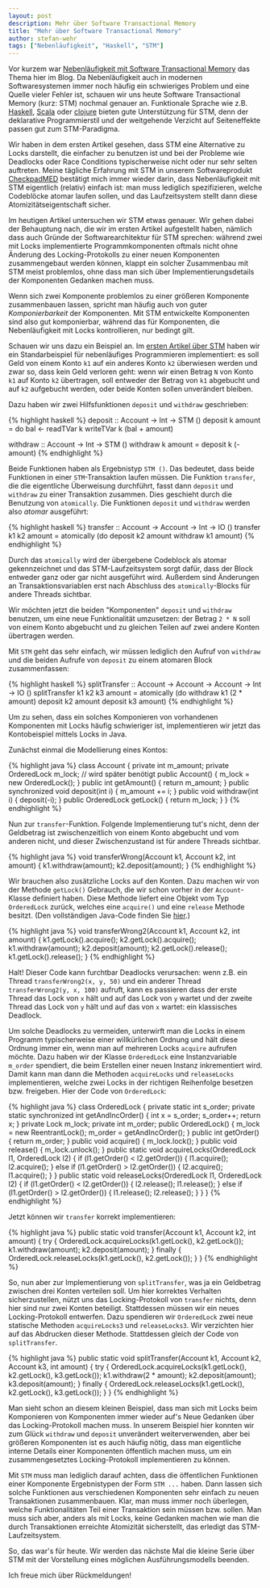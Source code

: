 ```yaml
---
layout: post
description: Mehr über Software Transactional Memory
title: "Mehr über Software Transactional Memory"
author: stefan-wehr
tags: ["Nebenläufigkeit", "Haskell", "STM"]
---
```


Vor kurzem war
[Nebenläufigkeit mit Software Transactional Memory](/2014/03/28/stm-haskell.html)
das Thema hier im Blog. Da Nebenläufigkeit auch in modernen Softwaresystemen
immer noch häufig ein schwieriges Problem und eine Quelle vieler Fehler
ist, schauen wir uns heute Software Transactional Memory (kurz: STM)
nochmal genauer an. Funktionale Sprache wie
z.B. [Haskell](http://haskell.org), [Scala](http://www.scala-lang.org/)
oder [clojure](http://clojure.org/) bieten gute Unterstützung für STM,
denn der deklarative Programmierstil und der weitgehende Verzicht auf
Seiteneffekte passen gut zum STM-Paradigma.

Wir haben in dem ersten Artikel gesehen, dass STM eine Alternative zu
Locks darstellt, die einfacher zu benutzen ist und bei der Probleme wie
Deadlocks oder Race Conditions typischerweise nicht oder nur sehr selten
auftreten. Meine tägliche Erfahrung mit STM in unserem Softwareprodukt
[CheckpadMED](/2013/07/17/medizin-funktional.html) bestätigt mich immer
wieder darin, dass Nebenläufigkeit mit STM eigentlich (relativ) einfach
ist: man muss lediglich spezifizieren, welche Codeblöcke atomar laufen
sollen, und das Laufzeitsystem stellt dann diese Atomizitätseigentschaft
sicher.

Im heutigen Artikel untersuchen wir STM etwas genauer. Wir gehen
dabei der Behauptung nach, die wir im ersten Artikel aufgestellt haben,
nämlich dass auch Gründe der Softwarearchitektur für STM sprechen:
während zwei mit Locks implementierte Programmkomponenten oftmals nicht
ohne Änderung des Locking-Protokolls zu einer neuen Komponenten
zusammengebaut werden können, klappt ein solcher Zusammenbau mit STM meist
problemlos,
ohne dass man sich über Implementierungsdetails der Komponenten Gedanken
machen muss.

Wenn sich zwei
Komponente problemlos zu einer größeren Komponente zusammenbauen lassen,
spricht man häufig auch von guter *Komponierbarkeit* der Komponenten. Mit
STM entwickelte Komponenten sind also gut komponierbar, während das für
Komponenten, die Nebenläufigkeit mit Locks kontrollieren, nur bedingt
gilt.

Schauen wir uns dazu ein Beispiel an. Im
[ersten Artikel über STM](/2014/03/28/stm-haskell.html)
haben wir ein Standarbeispiel für nebenläufiges Programmieren
implementiert: es soll Geld von einem Konto `k1` auf ein anderes Konto
`k2` überwiesen
werden und zwar so, dass kein Geld verloren geht:  wenn wir einen
Betrag `N` von Konto `k1` auf Konto `k2` übertragen, soll entweder der
Betrag von `k1` abgebucht und auf `k2` aufgebucht werden, oder beide
Konten sollen unverändert bleiben.

Dazu haben wir zwei Hilfsfunktionen `deposit` und `withdraw` geschrieben:

{% highlight haskell %}
deposit :: Account -> Int -> STM ()
deposit k amount =
    do bal <- readTVar k
       writeTVar k (bal + amount)

withdraw :: Account -> Int -> STM ()
withdraw k amount = deposit k (- amount)
{% endhighlight %}

Beide Funktionen haben als Ergebnistyp `STM ()`. Das bedeutet, dass beide
Funktionen in einer `STM`-Transaktion laufen müssen. Die Funktion
`transfer`, die die eigentliche Überweisung durchführt, fasst dann
`deposit` und `withdraw` zu einer Transaktion zusammen. Dies geschieht
durch die Benutzung von `atomically`. Die Funktionen `deposit` und `withdraw` werden also
*atomar* ausgeführt:

{% highlight haskell %}
transfer :: Account -> Account -> Int -> IO ()
transfer k1 k2 amount =
    atomically (do deposit k2 amount
                   withdraw k1 amount)
{% endhighlight %}

Durch das `atomically` wird der übergebene Codeblock als atomar
gekennzeichnet und das STM-Laufzeitsystem sorgt dafür, dass der Block
entweder ganz oder gar nicht ausgeführt wird. Außerdem sind Änderungen
an Transaktionsvariablen erst nach Abschluss des `atomically`-Blocks
für andere Threads sichtbar.

Wir möchten jetzt die beiden "Komponenten" `deposit` und `withdraw`
benutzen, um eine neue Funktionalität umzusetzen: der Betrag `2 * N`
soll von einem Konto abgebucht und zu gleichen Teilen auf zwei andere
Konten übertragen werden.

Mit `STM` geht das sehr einfach, wir müssen lediglich den Aufruf von
`withdraw` und die beiden Aufrufe von `deposit` zu einem atomaren
Block zusammenfassen:

{% highlight haskell %}
splitTransfer :: Account -> Account -> Account -> Int -> IO ()
splitTransfer k1 k2 k3 amount =
    atomically (do withdraw k1 (2 * amount)
                   deposit k2 amount
                   deposit k3 amount)
{% endhighlight %}

Um zu sehen, dass ein solches Komponieren von vorhandenen Komponenten mit
Locks häufig schwieriger ist, implementieren wir jetzt das Kontobeispiel
mittels Locks in Java.

Zunächst einmal die Modellierung eines Kontos:

{% highlight java %}
class Account {
    private int m_amount;
    private OrderedLock m_lock; // wird später benötigt
    public Account() {
        m_lock = new OrderedLock();
    }
    public int getAmount() {
        return m_amount;
    }
    public synchronized void deposit(int i) {
        m_amount += i;
    }
    public void withdraw(int i) {
        deposit(-i);
    }
    public OrderedLock getLock() {
        return m_lock;
    }
}
{% endhighlight %}


Nun zur `transfer`-Funktion. Folgende Implementierung tut's nicht, denn
der Geldbetrag ist zwischenzeitlich von einem Konto abgebucht und vom
anderen nicht, und dieser Zwischenzustand ist für andere Threads sichtbar.

{% highlight java %}
    void transferWrong(Account k1, Account k2, int amount) {
        k1.withdraw(amount);
        k2.deposit(amount);
    }
{% endhighlight %}

Wir brauchen also zusätzliche Locks auf den Konten. Dazu machen wir von
der Methode `getLock()` Gebrauch, die wir schon vorher in der
`Account`-Klasse definiert haben. Diese Methode liefert eine Objekt
vom Typ `OrderedLock` zurück, welches eine `acquire()` und eine `release`
Methode besitzt. (Den vollständigen Java-Code finden Sie [hier](/files/stm-haskell/AccountMain.java).)

{% highlight java %}
    void transferWrong2(Account k1, Account k2, int amount) {
        k1.getLock().acquire();
        k2.getLock().acquire();
        k1.withdraw(amount);
        k2.deposit(amount);
        k2.getLock().release();
        k1.getLock().release();
    }
{% endhighlight %}

Halt! Dieser Code kann furchtbar Deadlocks verursachen: wenn z.B. ein Thread
`transferWrong2(x, y, 50)` und ein anderer Thread `transferWrong2(y, x, 100)` aufruft, 
kann es passieren dass der erste Thread das Lock von `x`
hält und auf das Lock von `y` wartet und der zweite Thread das Lock von
`y` hält und auf das von `x` wartet: ein klassisches Deadlock.

Um solche Deadlocks zu vermeiden, unterwirft man die Locks in einem
Programm typischerweise einer willkürlichen Ordnung und hält diese Ordnung
immer ein, wenn man auf mehreren Locks `acquire` aufrufen möchte.
Dazu haben wir der Klasse `OrderedLock` eine Instanzvariable `m_order` spendiert, die beim
Erstellen einer neuen Instanz inkrementiert wird. Damit kann man dann die Methoden
`acquireLocks` und `releaseLocks` implementieren, welche zwei Locks in der richtigen
Reihenfolge besetzen bzw. freigeben. Hier der Code von `OrderedLock`:

{% highlight java %}
class OrderedLock {
    private static int s_order;
    private static synchronized int getAndIncOrder() {
        int x = s_order;
        s_order++;
        return x;
    }
    private Lock m_lock;
    private int m_order;
    public OrderedLock() {
        m_lock = new ReentrantLock();
        m_order = getAndIncOrder();
    }
    public int getOrder() {
        return m_order;
    }
    public void acquire() {
        m_lock.lock();
    }
    public void release() {
        m_lock.unlock();
    }
    public static void acquireLocks(OrderedLock l1, OrderedLock l2) {
        if (l1.getOrder() < l2.getOrder()) {
            l1.acquire();
            l2.acquire();
        } else if (l1.getOrder() > l2.getOrder()) {
            l2.acquire();
            l1.acquire();
        }
    }
    public static void releaseLocks(OrderedLock l1, OrderedLock l2) {
        if (l1.getOrder() < l2.getOrder()) {
            l2.release();
            l1.release();
        } else if (l1.getOrder() > l2.getOrder()) {
            l1.release();
            l2.release();
        }
    }
}
{% endhighlight %}

Jetzt können wir `transfer` korrekt implementieren:

{% highlight java %}
    public static void transfer(Account k1, Account k2, int amount) {
        try {
            OrderedLock.acquireLocks(k1.getLock(), k2.getLock());
            k1.withdraw(amount);
            k2.deposit(amount);
        } finally {
            OrderedLock.releaseLocks(k1.getLock(), k2.getLock());
        }
    }
{% endhighlight %}

So, nun aber zur Implementierung von `splitTransfer`, was ja ein Geldbetrag
zwischen drei Konten verteilen soll. Um hier
korrektes Verhalten sicherzustellen, nützt uns das Locking-Protokoll
von `transfer` nichts, denn hier sind nur zwei Konten
beteiligt. Stattdessen müssen wir ein neues Locking-Protokoll
entwerfen. Dazu spendieren wir `OrderedLock` zwei neue statische Methoden
`acquireLocks3` und `releaseLocks3`. Wir verzichten hier auf das Abdrucken
dieser Methode. Stattdessen gleich der Code von `splitTransfer`.

{% highlight java %}
    public static void splitTransfer(Account k1, Account k2, Account k3, int amount) {
        try {
            OrderedLock.acquireLocks(k1.getLock(), k2.getLock(), k3.getLock());
            k1.withdraw(2 * amount);
            k2.deposit(amount);
            k3.deposit(amount);
        } finally {
            OrderedLock.releaseLocks(k1.getLock(), k2.getLock(), k3.getLock());
        }
    }
{% endhighlight %}

Man sieht schon an diesem kleinen Beispiel, dass man sich mit Locks
beim Komponieren von Komponenten immer wieder auf's Neue Gedanken
über das Locking-Protokoll machen muss. In unserem Beispiel hier
konnten wir zum Glück `withdraw` und `deposit` unverändert
weiterverwenden,
aber bei größeren Komponenten
ist es auch häufig nötig, dass man eigentliche interne Details
einer Komponenten öffentlich machen muss, um ein
zusammengesetztes Locking-Protokoll implementieren zu können.

Mit `STM` muss man lediglich darauf achten, dass die öffentlichen
Funktionen einer Komponente Ergebnistypen der Form `STM ...` haben.
Dann lassen sich solche Funktionen aus verschiedenen Komponenten
sehr einfach zu neuen Transaktionen zusammenbauen. Klar, man muss immer
noch überlegen, welche Funktionalitäten Teil einer Transaktion sein müssen
bzw. sollen. Man muss sich aber, anders als mit Locks, keine Gedanken
machen wie man die durch Transaktionen erreichte Atomizität sicherstellt,
das erledigt das STM-Laufzeitsystem.

So, das war's für heute. Wir werden das nächste Mal die kleine Serie über STM mit
der Vorstellung eines möglichen Ausführungsmodells beenden.

Ich freue mich über Rückmeldungen!
